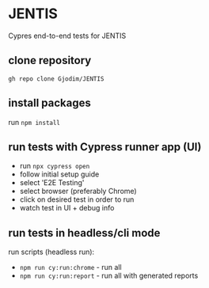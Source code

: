 # JENTIS
Cypres end-to-end tests for JENTIS

## clone repository
`gh repo clone Gjodim/JENTIS`

## install packages
run `npm install`

## run tests with Cypress runner app (UI)
- run `npx cypress open`
- follow initial setup guide
- select 'E2E Testing'
- select browser (preferably Chrome)
- click on desired test in order to run
- watch test in UI + debug info

## run tests in headless/cli mode
run scripts (headless run):
- `npm run cy:run:chrome`  -  run all
- `npm run cy:run:report`  -  run all with generated reports
